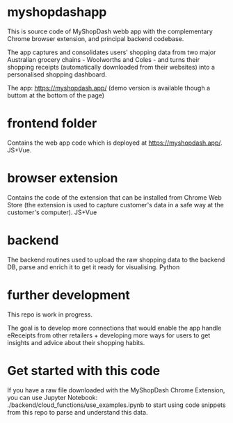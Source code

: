 # myshopdashapp

This is source code of MyShopDash webb app with the complementary Chrome browser extension, and principal backend codebase. 

The app captures and consolidates users' shopping data from two major Australian grocery chains - Woolworths and Coles - and turns their shopping receipts (automatically downloaded from their websites) into a personalised shopping dashboard.

The app: https://myshopdash.app/ (demo version is available though a buttom at the bottom of the page) 

# frontend folder
Contains the web app code which is deployed at https://myshopdash.app/. JS+Vue.

# browser extension
Contains the code of the extension that can be installed from Chrome Web Store (the extension is used to capture customer's data in a safe way at the customer's computer). JS+Vue

# backend 
The backend routines used to upload the raw shopping data to the backend DB, parse and enrich it to get it ready for visualising. Python

# further development
This repo is work in progress.

The goal is to develop more connections that would enable the app handle eReceipts from other retailers + developing more ways for users to get insights and advice about their shopping habits. 

# Get started with this code
If you have a raw file downloaded with the MyShopDash Chrome Extension, you can use Jupyter Notebook: ./backend/cloud_functions/use_examples.ipynb to start using code snippets from this repo to parse and understand this data. 
